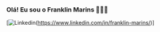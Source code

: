
### Olá! Eu sou o Franklin Marins 🙋🏽‍♂️

[![Linkedin](https://img.shields.io/badge/LinkedIn-0077B5?style=for-the-badge&logo=linkedin&logoColor=white)(https://www.linkedin.com/in/franklin-marins/)]
